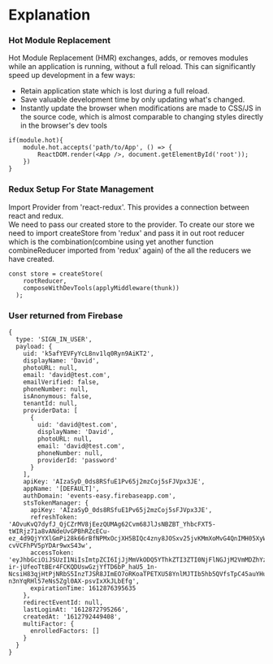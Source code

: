 # Explanation

### Hot Module Replacement

Hot Module Replacement (HMR) exchanges, adds, or removes modules while an application is running, without a full reload. This can significantly speed up development in a few ways:

- Retain application state which is lost during a full reload.
- Save valuable development time by only updating what's changed.
- Instantly update the browser when modifications are made to CSS/JS in the source code, which is almost comparable to changing styles directly in the browser's dev tools

```
if(module.hot){
    module.hot.accepts('path/to/App', () => {
        ReactDOM.render(<App />, document.getElementById('root'));
    })
}
```

### Redux Setup For State Management

Import Provider from 'react-redux'. This provides a connection between react and redux.<br/>
We need to pass our created store to the provider.
To create our store we need to import createStore from 'redux' and pass it in out root reducer which is the combination(combine using yet another function combineReducer imported from 'redux' again) of the all the reducers we have created.

```
const store = createStore(
    rootReducer,
    composeWithDevTools(applyMiddleware(thunk))
  );

```

### User returned from Firebase

```
{
  type: 'SIGN_IN_USER',
  payload: {
    uid: 'k5afYEVFyYcL8nv1lq0Ryn9AiKT2',
    displayName: 'David',
    photoURL: null,
    email: 'david@test.com',
    emailVerified: false,
    phoneNumber: null,
    isAnonymous: false,
    tenantId: null,
    providerData: [
      {
        uid: 'david@test.com',
        displayName: 'David',
        photoURL: null,
        email: 'david@test.com',
        phoneNumber: null,
        providerId: 'password'
      }
    ],
    apiKey: 'AIzaSyD_0ds8RSfuE1Pv65j2mzCoj5sFJVpx3JE',
    appName: '[DEFAULT]',
    authDomain: 'events-easy.firebaseapp.com',
    stsTokenManager: {
      apiKey: 'AIzaSyD_0ds8RSfuE1Pv65j2mzCoj5sFJVpx3JE',
      refreshToken: 'AOvuKvQ7dyfJ_QjCZrMV8jEezQUMAg62Cvm68JlJsNBZBT_YhbcFXT5-tWIRjz71a8vANdeUvGPBhRZcECu-ez_4d9QjYYXlGmPi28k66rBfNPMxOcjXH5BIQc4zny8JOSxv25jvKMmXoMvG4QnIMH05XyWfzRMzUlUadrT_A2lhfhA5DTif14gzRFw6HSnMywMnphBV9HBY-cvVCFhPV5pYDAr9wxS43w',
      accessToken: 'eyJhbGciOiJSUzI1NiIsImtpZCI6IjJjMmVkODQ5YThkZTI3ZTI0NjFlNGJjM2VmMDZhYzdhYjc4OGQyMmIiLCJ0eXAiOiJKV1QifQ.eyJuYW1lIjoiRGF2aWQiLCJpc3MiOiJodHRwczovL3NlY3VyZXRva2VuLmdvb2dsZS5jb20vZXZlbnRzLWVhc3kiLCJhdWQiOiJldmVudHMtZWFzeSIsImF1dGhfdGltZSI6MTYxMjg3Mjc5NSwidXNlcl9pZCI6Ims1YWZZRVZGeVljTDhudjFscTBSeW45QWlLVDIiLCJzdWIiOiJrNWFmWUVWRnlZY0w4bnYxbHEwUnluOUFpS1QyIiwiaWF0IjoxNjEyODcyNzk1LCJleHAiOjE2MTI4NzYzOTUsImVtYWlsIjoiZGF2aWRAdGVzdC5jb20iLCJlbWFpbF92ZXJpZmllZCI6ZmFsc2UsImZpcmViYXNlIjp7ImlkZW50aXRpZXMiOnsiZW1haWwiOlsiZGF2aWRAdGVzdC5jb20iXX0sInNpZ25faW5fcHJvdmlkZXIiOiJwYXNzd29yZCJ9fQ.hPbNl4jMhQYKjROQ2UrZIIiJtjgRtCMVTTrusFJTmtVfsGu2MD_3r_czCU0BY3jAtH8WYPivNob3o7vj7wtrZcZ2eltYYhNTkhhvzwNGOwYvWKpCKnnD64DnEvjUXfjCFyOCi7o412paV0BwAaEzVjYGH4hPtSsTMUyXLbiSdnxapW2WGFolvolwLI2-ir-jUfeoTtBEr4FCKQDUswGzjYfTD6bP_haU5_1n-NcsiH83qjHtPjNRbS5InzTJSR8JImEO7oRKoaTPETXU58YnlMJTIb5hb5QVfsTpC45auYHuRJeYDKW-n3nYqRHl57eNs5Zgl0AX-psvIxXkJLbEfg',
      expirationTime: 1612876395635
    },
    redirectEventId: null,
    lastLoginAt: '1612872795266',
    createdAt: '1612792449408',
    multiFactor: {
      enrolledFactors: []
    }
  }
}
```
